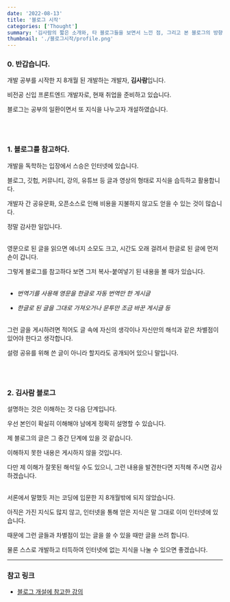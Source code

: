 ```yaml
---
date: '2022-08-13'
title: '블로그 시작'
categories: ['Thought']
summary: '김사람의 짧은 소개와, 타 블로그들을 보면서 느낀 점, 그리고 본 블로그의 방향'
thumbnail: './블로그시작/profile.png'
---
```


### 0. 반갑습니다.

개발 공부를 시작한 지 8개월 된 개발하는 개발자, **김사람**입니다.

비전공 신입 프론트엔드 개발자로, 현재 취업을 준비하고 있습니다.

블로그는 공부의 일환이면서 또 지식을 나누고자 개설하였습니다.

<br></br>

### 1. 블로그를 참고하다.

개발을 독학하는 입장에서 스승은 인터넷에 있습니다.

블로그, 깃헙, 커뮤니티, 강의, 유튜브 등 글과 영상의 형태로 지식을 습득하고 활용합니다.

개발자 간 공유문화, 오픈소스로 인해 비용을 지불하지 않고도 얻을 수 있는 것이 많습니다.

정말 감사한 일입니다. <br></br>

영문으로 된 글을 읽으면 에너지 소모도 크고, 시간도 오래 걸려서 한글로 된 글에 먼저 손이 갑니다.

그렇게 블로그를 참고하다 보면 그저 복사-붙여넣기 된 내용을 볼 때가 있습니다.<br></br>

- _번역기를 사용해 영문을 한글로 자동 번역만 한 게시글_

- _한글로 된 글을 그대로 가져오거나 문투만 조금 바꾼 게시글 등_<br></br>

그런 글을 게시하려면 적어도 글 속에 자신의 생각이나 자신만의 해석과 같은 차별점이 있어야 한다고 생각합니다.

설령 공유를 위해 쓴 글이 아니라 할지라도 공개되어 있으니 말입니다.

<br></br>

### 2. 김사람 블로그

설명하는 것은 이해하는 것 다음 단계입니다.

우선 본인이 확실히 이해해야 남에게 정확히 설명할 수 있습니다.

제 블로그의 글은 그 중간 단계에 있을 것 같습니다.

이해하지 못한 내용은 게시하지 않을 것입니다.

다만 제 이해가 잘못된 해석일 수도 있으니, 그런 내용을 발견한다면 지적해 주시면 감사하겠습니다.<br></br>

서론에서 말했듯 저는 코딩에 입문한 지 8개월밖에 되지 않았습니다.

아직은 가진 지식도 많지 않고, 인터넷을 통해 얻은 지식은 말 그대로 이미 인터넷에 있습니다.

때문에 그런 글들과 차별점이 있는 글을 쓸 수 있을 때만 글을 쓰려 합니다.

물론 스스로 개발하고 터득하여 인터넷에 없는 지식을 나눌 수 있으면 좋겠습니다.

---

### 참고 링크

- [블로그 개설에 참고한 강의](https://www.inflearn.com/course/gatsby-%EA%B8%B0%EC%88%A0%EB%B8%94%EB%A1%9C%EA%B7%B8/dashboard)
